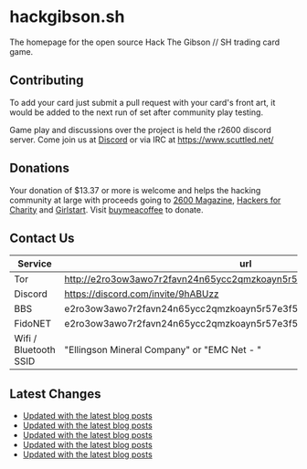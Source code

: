 # hackgibson.sh
The homepage for the open source Hack The Gibson // SH trading card game.


## Contributing

To add your card just submit a pull request with your card's front art, it would be added to the next run of set after community play testing.

Game play and discussions over the project is held the r2600 discord server. Come join us at [Discord](https://discord.com/invite/9hABUzz) or via IRC at https://www.scuttled.net/


## Donations

Your donation of $13.37 or more is welcome and helps the hacking community at large with proceeds going to [2600 Magazine](https://2600.com/), [Hackers for Charity](https://hackersforcharity.org) and [Girlstart](https://girlstart.org).  Visit [buymeacoffee](https://www.buymeacoffee.com/hackgibson.sh) to donate.


## Contact Us

Service | url
-|-
Tor | http://e2ro3ow3awo7r2favn24n65ycc2qmzkoayn5r57e3f56nvjwdcgg32ad.onion
Discord | https://discord.com/invite/9hABUzz
BBS | e2ro3ow3awo7r2favn24n65ycc2qmzkoayn5r57e3f56nvjwdcgg32ad.onion:23
FidoNET | e2ro3ow3awo7r2favn24n65ycc2qmzkoayn5r57e3f56nvjwdcgg32ad.onion:24554
Wifi / Bluetooth SSID | "Ellingson Mineral Company" or "EMC Net - <fidonet address>"

## Latest Changes
<!-- BLOG-POST-LIST:START -->
- [Updated with the latest blog posts](https://github.com/DFW2600/hackgibson.sh/commit/0d5f3c114efb37ccf6f654ccfc1f690669627566)
- [Updated with the latest blog posts](https://github.com/DFW2600/hackgibson.sh/commit/01f48f0377a12bd58cb211880e8567910c1a7a0b)
- [Updated with the latest blog posts](https://github.com/DFW2600/hackgibson.sh/commit/b885bc9ab8c74eabff7baa0a4ebd53b269bf9b77)
- [Updated with the latest blog posts](https://github.com/DFW2600/hackgibson.sh/commit/1fef746f8e159d54f75982d12eece596fa3b196e)
- [Updated with the latest blog posts](https://github.com/DFW2600/hackgibson.sh/commit/a79594558222634eb72ccb9ea7d848338f875615)
<!-- BLOG-POST-LIST:END -->
